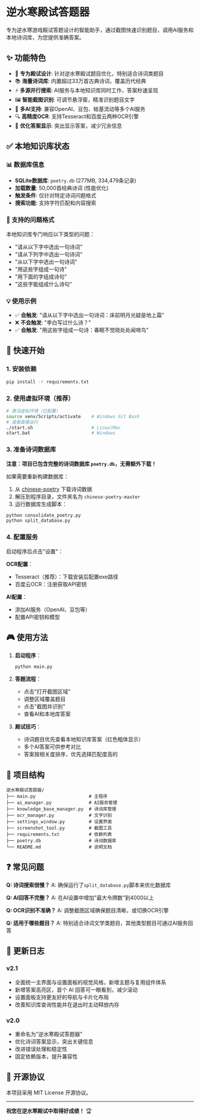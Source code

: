 # 逆水寒殿试答题器

专为逆水寒游戏殿试答题设计的智能助手，通过截图快速识别题目，调用AI服务和本地诗词库，为您提供准确答案。

## ✨ 功能特色

- 🎯 **专为殿试设计**: 针对逆水寒殿试题目优化，特别适合诗词类题目
- 📚 **海量诗词库**: 内置超过33万首古典诗词，覆盖历代经典
- ⚡ **多源并行搜索**: AI服务与本地知识库同时工作，答案秒速呈现
- 🖼️ **智能截图识别**: 可调节悬浮窗，精准识别题目文字
- 🤖 **多AI支持**: 兼容OpenAI、豆包、硅基流动等多个AI服务
- 🔍 **高精度OCR**: 支持Tesseract和百度云两种OCR引擎
- 📝 **优化答案显示**: 突出显示答案，减少冗余信息

## ✅ 本地知识库状态

### 📊 数据库信息
- **SQLite数据库**: `poetry.db` (277MB, 334,479条记录)
- **加载数量**: 50,000首经典诗词 (性能优化)
- **触发条件**: 仅针对特定诗词问题格式
- **搜索功能**: 支持字符匹配和内容搜索

### 🎯 支持的问题格式
本地知识库专门响应以下类型的问题：
- "请从以下字中选出一句诗词"
- "请从下列字中选出一句诗词"
- "从以下字中选出一句诗词"
- "用这些字组成一句诗"
- "用下面的字组成诗句"
- "这些字能组成什么诗句"

### 💡 使用示例
- ✅ **会触发**: "请从以下字中选出一句诗词：床前明月光疑是地上霜"
- ❌ **不会触发**: "李白写过什么诗？"
- ✅ **会触发**: "用这些字组成一句诗：春眠不觉晓处处闻啼鸟"

## 🚀 快速开始

### 1. 安装依赖
```bash
pip install -r requirements.txt
```

### 2. 使用虚拟环境（推荐）
```bash
# 激活虚拟环境（已配置）
source venv/Scripts/activate    # Windows Git Bash
# 或者直接运行
./start.sh                      # Linux/Mac
start.bat                       # Windows
```

### 3. 准备诗词数据库
**注意：项目已包含完整的诗词数据库 `poetry.db`，无需额外下载！**

如果需要重新构建数据库：
1. 从 [chinese-poetry](https://github.com/chinese-poetry/chinese-poetry) 下载诗词数据
2. 解压到程序目录，文件夹名为 `chinese-poetry-master`
3. 运行数据库生成脚本：
```bash
python consolidate_poetry.py
python split_database.py
```

### 4. 配置服务
启动程序后点击"设置"：

**OCR配置**：
- Tesseract（推荐）：下载安装后配置exe路径
- 百度云OCR：注册获取API密钥

**AI配置**：
- 添加AI服务（OpenAI、豆包等）
- 配置API密钥和模型

## 🎮 使用方法

1. **启动程序**：
   ```bash
   python main.py
   ```

2. **答题流程**：
   - 点击"打开截图区域"
   - 调整区域覆盖题目
   - 点击"截图并识别"
   - 查看AI和本地库答案

3. **殿试技巧**：
   - 诗词题目优先查看本地知识库答案（红色粗体显示）
   - 多个AI答案可供参考对比
   - 答案按相关度排序，优先选择匹配度高的

## 📂 项目结构

```
逆水寒殿试答题器/
├── main.py                    # 主程序
├── ai_manager.py              # AI服务管理
├── knowledge_base_manager.py  # 诗词库管理
├── ocr_manager.py             # 文字识别
├── settings_window.py         # 设置界面
├── screenshot_tool.py         # 截图工具
├── requirements.txt           # 依赖列表
├── poetry.db                  # 诗词数据库
└── README.md                  # 说明文档
```

## ❓ 常见问题

**Q: 诗词搜索很慢？**
A: 确保运行了`split_database.py`脚本来优化数据库

**Q: AI回答不完整？**
A: 在AI设置中增加"最大令牌数"到4000以上

**Q: OCR识别不准确？**
A: 调整截图区域确保题目清晰，或切换OCR引擎

**Q: 适用于哪些题目？**
A: 特别适合诗词文学类题目，其他类型题目可通过AI服务回答

## 🔧 更新日志

### v2.1
- 全面统一主界面与设置面板的视觉风格，新增主题与复用组件体系
- 新增答案高亮区，首个 AI 回答可一眼看到，减少滚动
- 设置面板支持更友好的导航与卡片化布局
- 改善知识库查询性能并在退出时主动释放内存

### v2.0
- 重命名为"逆水寒殿试答题器"
- 优化诗词答案显示，突出关键信息
- 改进错误处理和稳定性
- 固定依赖版本，提升兼容性

## 📄 开源协议

本项目采用 MIT License 开源协议。

---
**祝您在逆水寒殿试中取得好成绩！** 🏆
